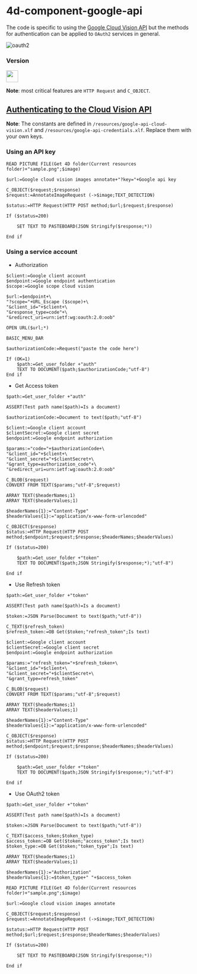# 4d-component-google-api

The code is specific to using the [Google Cloud Vision API](https://cloud.google.com/vision/) but the methods for authentication can be applied to  ``OAuth2`` services in general. 

![oauth2](https://user-images.githubusercontent.com/1725068/30836937-64264c88-a29c-11e7-9ea5-8fd4b363f6fc.png)

### Version

<img src="https://cloud.githubusercontent.com/assets/1725068/18940648/2192ddba-8645-11e6-864d-6d5692d55717.png" width="32" height="32" />

**Note**: most critical features are ``HTTP Request`` and ``C_OBJECT``.

[Authenticating to the Cloud Vision API](https://cloud.google.com/vision/docs/auth)
---

**Note**: The constants are defined in ``/resources/google-api-cloud-vision.xlf`` and ``/resources/google-api-credentials.xlf``. Replace them with your own keys.

### Using an API key

```
READ PICTURE FILE(Get 4D folder(Current resources folder)+"sample.png";$image)

$url:=Google cloud vision images annotate+"?key="+Google api key

C_OBJECT($request;$response)
$request:=AnnotateImageRequest (->$image;TEXT_DETECTION)

$status:=HTTP Request(HTTP POST method;$url;$request;$response)

If ($status=200)
	
	SET TEXT TO PASTEBOARD(JSON Stringify($response;*))
	
End if 
```

### Using a service account

* Authorization

```
$client:=Google client account
$endpoint:=Google endpoint authentication
$scope:=Google scope cloud vision

$url:=$endpoint+\
"?scope="+URL_Escape ($scope)+\
"&client_id="+$client+\
"&response_type=code"+\
"&redirect_uri=urn:ietf:wg:oauth:2.0:oob"

OPEN URL($url;*)

BASIC_MENU_BAR 

$authorizationCode:=Request("paste the code here")

If (OK=1)
	$path:=Get_user_folder +"auth"
	TEXT TO DOCUMENT($path;$authorizationCode;"utf-8")
End if 
```

* Get Access token

```
$path:=Get_user_folder +"auth"

ASSERT(Test path name($path)=Is a document)

$authorizationCode:=Document to text($path;"utf-8")

$client:=Google client account
$clientSecret:=Google client secret
$endpoint:=Google endpoint authorization

$params:="code="+$authorizationCode+\
"&client_id="+$client+\
"&client_secret="+$clientSecret+\
"&grant_type=authorization_code"+\
"&redirect_uri=urn:ietf:wg:oauth:2.0:oob"

C_BLOB($request)
CONVERT FROM TEXT($params;"utf-8";$request)

ARRAY TEXT($headerNames;1)
ARRAY TEXT($headerValues;1)

$headerNames{1}:="Content-Type"
$headerValues{1}:="application/x-www-form-urlencoded"

C_OBJECT($response)
$status:=HTTP Request(HTTP POST method;$endpoint;$request;$response;$headerNames;$headerValues)

If ($status=200)
	
	$path:=Get_user_folder +"token"
	TEXT TO DOCUMENT($path;JSON Stringify($response;*);"utf-8")
	
End if 
```

* Use Refresh token

```
$path:=Get_user_folder +"token"

ASSERT(Test path name($path)=Is a document)

$token:=JSON Parse(Document to text($path;"utf-8"))

C_TEXT($refresh_token)
$refresh_token:=OB Get($token;"refresh_token";Is text)

$client:=Google client account
$clientSecret:=Google client secret
$endpoint:=Google endpoint authorization

$params:="refresh_token="+$refresh_token+\
"&client_id="+$client+\
"&client_secret="+$clientSecret+\
"&grant_type=refresh_token"

C_BLOB($request)
CONVERT FROM TEXT($params;"utf-8";$request)

ARRAY TEXT($headerNames;1)
ARRAY TEXT($headerValues;1)

$headerNames{1}:="Content-Type"
$headerValues{1}:="application/x-www-form-urlencoded"

C_OBJECT($response)
$status:=HTTP Request(HTTP POST method;$endpoint;$request;$response;$headerNames;$headerValues)

If ($status=200)
	
	$path:=Get_user_folder +"token"
	TEXT TO DOCUMENT($path;JSON Stringify($response;*);"utf-8")
	
End if 
```

* Use OAuth2 token

```
$path:=Get_user_folder +"token"

ASSERT(Test path name($path)=Is a document)

$token:=JSON Parse(Document to text($path;"utf-8"))

C_TEXT($access_token;$token_type)
$access_token:=OB Get($token;"access_token";Is text)
$token_type:=OB Get($token;"token_type";Is text)

ARRAY TEXT($headerNames;1)
ARRAY TEXT($headerValues;1)

$headerNames{1}:="Authorization"
$headerValues{1}:=$token_type+" "+$access_token

READ PICTURE FILE(Get 4D folder(Current resources folder)+"sample.png";$image)

$url:=Google cloud vision images annotate

C_OBJECT($request;$response)
$request:=AnnotateImageRequest (->$image;TEXT_DETECTION)

$status:=HTTP Request(HTTP POST method;$url;$request;$response;$headerNames;$headerValues)

If ($status=200)
	
	SET TEXT TO PASTEBOARD(JSON Stringify($response;*))
	
End if 
```

